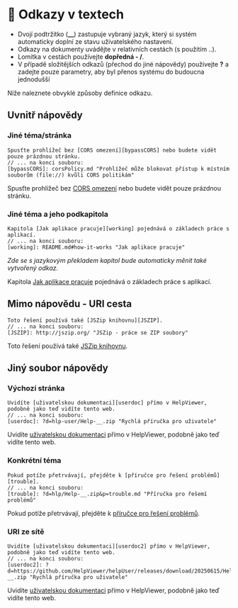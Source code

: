 # 🔗 Odkazy v textech

- Dvojí podtržítko (**__**) zastupuje vybraný jazyk, který si systém automaticky doplní ze stavu uživatelského nastavení.
- Odkazy na dokumenty uvádějte v relativních cestách (s použitím ..). 
- Lomítka v cestách používejte **dopředná - /**.
- V případě složitějších odkazů (přechod do jiné nápovědy) používejte **?** a zadejte pouze parametry, aby byl přenos systému do budoucna jednodušší

Níže naleznete obvyklé způsoby definice odkazu.

## Uvnitř nápovědy

### Jiné téma/stránka
```
Spusťte prohlížeč bez [CORS omezení][bypassCORS] nebo budete vidět pouze prázdnou stránku.
// ... na konci souboru:
[bypassCORS]: corsPolicy.md "Prohlížeč může blokovat přístup k místním souborům (file://) kvůli CORS politikám"
```
Spusťte prohlížeč bez [CORS omezení][bypassCORS] nebo budete vidět pouze prázdnou stránku.

### Jiné téma a jeho podkapitola
```
Kapitola [Jak aplikace pracuje][working] pojednává o základech práce s aplikací.
// ... na konci souboru:
[working]: README.md#how-it-works "Jak aplikace pracuje"
```
*Zde se s jazykovým překladem kapitol bude automaticky měnit také vytvořený odkaz.*

Kapitola [Jak aplikace pracuje][working] pojednává o základech práce s aplikací.

## Mimo nápovědu - URI cesta
```
Toto řešení používá také [JSZip knihovnu][JSZIP].
// ... na konci souboru:
[JSZIP]: http://jszip.org/ "JSZip - práce se ZIP soubory"
```
Toto řešení používá také [JSZip knihovnu][JSZIP].

## Jiný soubor nápovědy

### Výchozí stránka
```
Uvidíte [uživatelskou dokumentaci][userdoc] přímo v HelpViewer, podobně jako teď vidíte tento web.
// ... na konci souboru:
[userdoc]: ?d=hlp-user/Help-__.zip "Rychlá příručka pro uživatele"
```

Uvidíte [uživatelskou dokumentaci][userdoc] přímo v HelpViewer, podobně jako teď vidíte tento web.

### Konkrétní téma
```
Pokud potíže přetrvávají, přejděte k [příručce pro řešení problémů][trouble].
// ... na konci souboru:
[trouble]: ?d=hlp/Help-__.zip&p=trouble.md "Příručka pro řešemí problémů"
```

Pokud potíže přetrvávají, přejděte k [příručce pro řešení problémů][trouble].

### URI ze sítě
```
Uvidíte [uživatelskou dokumentaci][userdoc2] přímo v HelpViewer, podobně jako teď vidíte tento web.
// ... na konci souboru:
[userdoc2]: ?d=https://github.com/HelpViewer/helpUser/releases/download/20250615/Help-__.zip "Rychlá příručka pro uživatele"
```

Uvidíte [uživatelskou dokumentaci][userdoc2] přímo v HelpViewer, podobně jako teď vidíte tento web.

[bypassCORS]: corsPolicy.md "Prohlížeč může blokovat přístup k místním souborům (file://) kvůli CORS politikám"
[working]: README.md#how-it-works "Jak aplikace pracuje"
[JSZIP]: http://jszip.org/ "JSZip - práce se ZIP soubory"
[userdoc]: ?d=hlp-user/Help-__.zip "Rychlá příručka pro uživatele"
[trouble]: ?d=hlp/Help-__.zip&p=trouble.md "Příručka pro řešemí problémů"
[userdoc2]: ?d=https://github.com/HelpViewer/helpUser/releases/download/20250615/Help-__.zip "Rychlá příručka pro uživatele"
